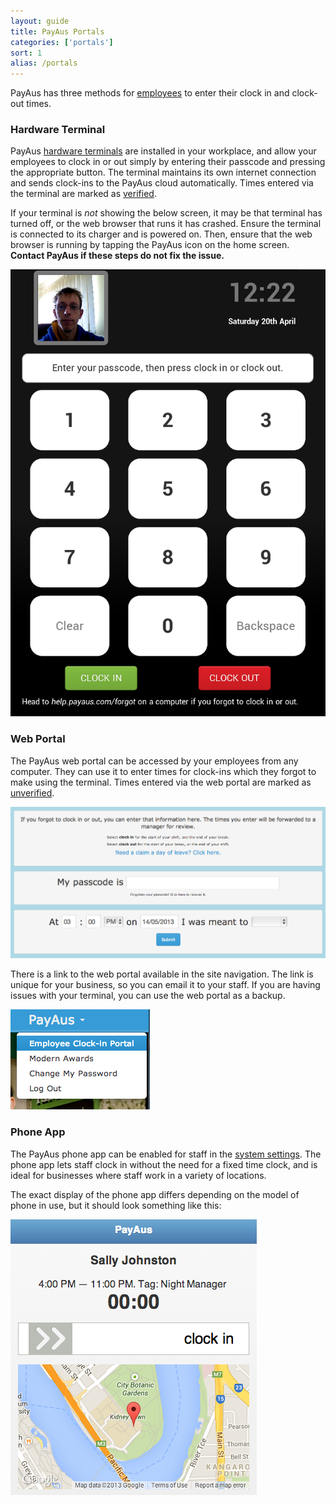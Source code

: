 ```yaml
---
layout: guide
title: PayAus Portals
categories: ['portals']
sort: 1
alias: /portals
---
```


PayAus has three methods for [employees](../../staff/team/) to enter their clock in and clock-out times.

### Hardware Terminal

PayAus [hardware terminals](http://www.payaus.com/timeclocks) are installed in your workplace, and allow your employees to clock in or out simply by entering their passcode and pressing the appropriate button. The terminal maintains its own internet connection and sends clock-ins to the PayAus cloud automatically. Times entered via the terminal are marked as [verified](../../timesheets/verified-times/).

If your terminal is *not* showing the below screen, it may be that terminal has turned off, or the web browser that runs it has crashed. Ensure the terminal is connected to its charger and is powered on. Then, ensure that the web browser is running by tapping the PayAus icon on the home screen. **Contact PayAus if these steps do not fix the issue.**

![Terminal](/img/portals/terminal.png)

### Web Portal

The PayAus web portal can be accessed by your employees from any computer. They can use it to enter times for clock-ins which they forgot to make using the terminal. Times entered via the web portal are marked as [unverified](../../timesheets/verified-times/).

![The web portal](/img/portals/web_portal.png)

There is a link to the web portal available in the site navigation. The link is unique for your business, so you can email it to your staff. If you are having issues with your terminal, you can use the web portal as a backup.

![The web portal in the site navigation](/img/portals/portal_nav.png)

### Phone App

The PayAus phone app can be enabled for staff in the [system settings](../../settings/settings/#method_staff_use_to_clock_in). The phone app lets staff clock in without the need for a fixed time clock, and is ideal for businesses where staff work in a variety of locations.

The exact display of the phone app differs depending on the model of phone in use, but it should look something like this:

![Terminal](/img/portals/phone.png)